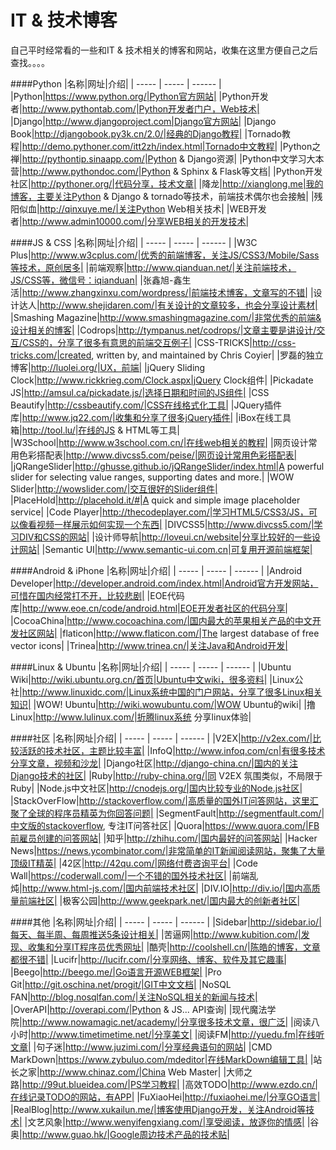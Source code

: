 IT & 技术博客
===========
自己平时经常看的一些和IT & 技术相关的博客和网站，收集在这里方便自己之后查找。。。。


####Python
|名称|网址|介绍|
| ----- | ----- | ------ |
|Python|https://www.python.org/|Python官方网站|
|Python开发者|http://www.pythontab.com/|Python开发者门户，Web技术|
|Django|http://www.djangoproject.com|Django官方网站|
|Django Book|http://djangobook.py3k.cn/2.0/|经典的Django教程|
|Tornado教程|http://demo.pythoner.com/itt2zh/index.html|Tornado中文教程|
|Python之禅|http://pythontip.sinaapp.com/|Python & Django资源|
|Python中文学习大本营|http://www.pythondoc.com/|Python & Sphinx & Flask等文档|
|Python开发社区|http://pythoner.org/|代码分享，技术文章|
|降龙|http://xianglong.me|我的博客，主要关注Python & Django & tornado等技术，前端技术偶尔也会接触|
|残阳似血|http://qinxuye.me/|关注Python Web相关技术|
|WEB开发者|http://www.admin10000.com/|分享WEB相关的开发技术|


####JS & CSS
|名称|网址|介绍|
| ----- | ----- | ------ |
|W3C Plus|http://www.w3cplus.com/|优秀的前端博客，关注JS/CSS3/Mobile/Sass等技术，原创居多|
|前端观察|http://www.qianduan.net/|关注前端技术，JS/CSS等，微信号：iqianduan|
|张鑫旭-鑫生活|http://www.zhangxinxu.com/wordpress/|前端技术博客，文章写的不错|
|设计达人|http://www.shejidaren.com/|有关设计的文章较多，也会分享设计素材|
|Smashing Magazine|http://www.smashingmagazine.com/|非常优秀的前端&设计相关的博客|
|Codrops|http://tympanus.net/codrops/|文章主要是讲设计/交互/CSS的，分享了很多有意思的前端交互例子|
|CSS-TRICKS|http://css-tricks.com/|created, written by, and maintained by Chris Coyier|
|罗磊的独立博客|http://luolei.org/|UX，前端|
|jQuery Sliding Clock|http://www.rickkrieg.com/Clock.aspx|jQuery Clock组件|
|Pickadate JS|http://amsul.ca/pickadate.js/|选择日期和时间的JS组件|
|CSS Beautify|http://cssbeautify.com/|CSS在线格式化工具|
|JQuery插件库|http://www.jq22.com/|收集和分享了很多jQuery插件|
|iBox在线工具箱|http://tool.lu/|在线的JS & HTML等工具|
|W3School|http://www.w3school.com.cn/|在线web相关的教程|
|网页设计常用色彩搭配表|http://www.divcss5.com/peise/|网页设计常用色彩搭配表|
|jQRangeSlider|http://ghusse.github.io/jQRangeSlider/index.html|A powerful slider for selecting value ranges, supporting dates and more.|
|WOW Slider|http://wowslider.com/|交互很好的Slider组件|
|PlaceHold|http://placehold.it/#|A quick and simple image placeholder service|
|Code Player|http://thecodeplayer.com/|学习HTML5/CSS3/JS，可以像看视频一样展示如何实现一个东西|
|DIVCSS5|http://www.divcss5.com/|学习DIV和CSS的网站|
|设计师导航|http://loveui.cn/website|分享比较好的一些设计网站|
|Semantic UI|http://www.semantic-ui.com.cn|可复用开源前端框架|


####Android & iPhone
|名称|网址|介绍|
| ----- | ----- | ------ |
|Android Developer|http://developer.android.com/index.html|Android官方开发网站，可惜在国内经常打不开，比较悲剧|
|EOE代码库|http://www.eoe.cn/code/android.html|EOE开发者社区的代码分享|
|CocoaChina|http://www.cocoachina.com/|国内最大的苹果相关产品的中文开发社区网站|
|flaticon|http://www.flaticon.com/|The largest database of free vector icons|
|Trinea|http://www.trinea.cn/|关注Java和Android开发|


####Linux & Ubuntu
|名称|网址|介绍|
| ----- | ----- | ------ |
|Ubuntu Wiki|http://wiki.ubuntu.org.cn/首页|Ubuntu中文wiki，很多资料|
|Linux公社|http://www.linuxidc.com/|Linux系统中国的门户网站，分享了很多Linux相关知识|
|WOW! Ubuntu|http://wiki.wowubuntu.com/|WOW Ubuntu的wiki|
|撸Linux|http://www.lulinux.com/|折腾linux系统 分享linux体验|


####社区
|名称|网址|介绍|
| ----- | ----- | ------ |
|V2EX|http://v2ex.com/|比较活跃的技术社区，主题比较丰富|
|InfoQ|http://www.infoq.com/cn|有很多技术分享文章，视频和沙龙|
|Django社区|http://django-china.cn/|国内的关注Django技术的社区|
|Ruby|http://ruby-china.org/|同 V2EX 氛围类似，不局限于Ruby|
|Node.js中文社区|http://cnodejs.org/|国内比较专业的Node.js社区|
|StackOverFlow|http://stackoverflow.com/|高质量的国外IT问答网站，这里汇聚了全球的程序员精英为你回答问题|
|SegmentFault|http://segmentfault.com/|中文版的stackoverflow, 专注IT问答社区|
|Quora|https://www.quora.com/|FB前雇员创建的问答网站|
|知乎|http://zhihu.com/|国内最好的问答网站|
|Hacker News|https://news.ycombinator.com/|非常简单的IT新闻阅读网站，聚集了大量顶级IT精英|
|42区|http://42qu.com/|网络付费咨询平台|
|Code Wall|https://coderwall.com/|一个不错的国外技术社区|
|前端乱炖|http://www.html-js.com/|国内前端技术社区|
|DIV.IO|http://div.io/|国内高质量前端社区|
|极客公园|http://www.geekpark.net/|国内最大的创新者社区|


####其他
|名称|网址|介绍|
| ----- | ----- | ------ |
|Sidebar|http://sidebar.io/|每天、每半周、每周推送5条设计相关|
|苦逼网|http://www.kubition.com/|发现、收集和分享IT程序员优秀网址|
|酷壳|http://coolshell.cn/|陈皓的博客，文章都很不错|
|Lucifr|http://lucifr.com/|分享网络、博客、软件及其它趣事|
|Beego|http://beego.me/|Go语言开源WEB框架|
|Pro Git|http://git.oschina.net/progit/|GIT中文文档|
|NoSQL FAN|http://blog.nosqlfan.com/|关注NoSQL相关的新闻与技术|
|OverAPI|http://overapi.com/|Python & JS... API查询|
|现代魔法学院|http://www.nowamagic.net/academy/|分享很多技术文章，很广泛|
|阅读八小时|http://www.timetimetime.net/|分享美文|
|阅读FM|http://yuedu.fm|在线听文章|
|句子迷|http://www.juzimi.com/|分享经典语句的网站|
|CMD MarkDown|https://www.zybuluo.com/mdeditor|在线MarkDown编辑工具|
|站长之家|http://www.chinaz.com/|China Web Master|
|大师之路|http://99ut.blueidea.com/|PS学习教程|
|高效TODO|http://www.ezdo.cn/|在线记录TODO的网站，有APP|
|FuXiaoHei|http://fuxiaohei.me/|分享GO语言|
|RealBlog|http://www.xukailun.me/|博客使用Django开发，关注Android等技术|
|文艺风象|http://www.wenyifengxiang.com/|享受阅读，放逐你的情感|
|谷奥|http://www.guao.hk/|Google周边技术产品的技术贴|
